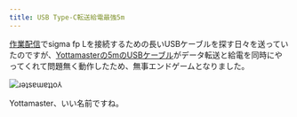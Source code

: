 ```yaml
---
title: USB Type-C転送給電最強5m
---
```

[作業配信](https://www.youtube.com/c/r7kamura)でsigma fp Lを接続するための長いUSBケーブルを探す日々を送っていたのですが、[Yottamasterの5mのUSBケーブル](https://www.amazon.co.jp/dp/B09Y1BY75P)がデータ転送と給電を同時にやってくれて問題無く動作したため、無事エンドゲームとなりました。

![](https://lh3.googleusercontent.com/docs/ADP-6oEns2Hd7zG9oas-JJDaJd-_q_3OAhc1u79kz0BZU7ZEb_dYgA9JrJKMkA2wLMg6KJYGJYkz3tTBEtl-e_tZ31AT50nDgI-0uEGe-AN3WScaiuG-4hJVHL0J-vc1HkC1r3aT6P8KTa1WQJ0isc1pN0xLeMwazO5mo3nXlfDv7nXY66LYNIfvfZaJE_lbDhYsU_L5ctZtFbABvvEWQPQAHUyxs9RbHbsxiUs7jtrqP-I7K-USPiw_KYLwkGNc_5jjlqNZLHrtaySvm5eSUBPqeycg-Bq_W1DP7b1hVAL5YDPKjt-Tg009l6gfLY7nnCZA6umIqEoeqTW4eYwyqLCe3Fz07N_xTUFKxNQOIjyfgopaGTdaGrk6lW4klh-qIc6ilhQqg5uVi9DSYnFE386WLjkO1zMUNzMNT9kWRe8a6-5NKk560LVVqrxs9FjRd5KQlVCtvuPgx4OrLf5Nrz3Sfj0_pRZ1nx1F0sJkQSEVPZjkL70MCjPTZxK9I-K97620SrRsxjcTCFDQ7B6S6J_3a9ro_uKgKQ5oDE5MmEqzllaVNNZWsDfujkrb9_EhCq2X3EGIBjaLpOhatWaLPVDX0NFCKqj-5X5H98GLNY8720aHbV1fzsLrAN_YwT_iopU14M3DpDFHIGzLbHhgT70HbwZvFDddfZrRXwVXIuBNmAexg7l69Z-vJC-uLCDPg92pNzVfC4hmykkqt4_F_JgR72X0-Nrd4KFl7B2jptX-30Ftni47aYYSDOwoBMlSyGgWb-iV8ZuywTan6zsrpvVt9xOc4RMpqH4s4z_uJEpXU17GsvE0VQKgL0fG3ag7KylBCVwQzPhlsJ-5_mnjuGFr3KiFT3PWpgY70uXIDjhSvi5SESJkej07uwyEVcQktfH7MQYi3ADlTTc8fnrmnufLE5bkcx92ca1oHcWHLezXahyOYxcROuG2cSExFDUTAIGn7vswuiXz_T1xAfEO0Luz1LT5mhhtijvKALtf77Cl7NwHOEbOdTk6HMXq5Az6fpspdRKZSfA6nRUsSK0n4qlEtYyO34GMNXFAdjFSgrdaiyMlvyHJ0s9NigyA_dwIYqXTVIvojy7esZ2bBNXty36GgwlbGu4c6IKMoTmJmVvzH_2a5fcGesxraseU76Vs7eMxVDeaPFoWEIn9wHlWVTu0m8-k32-_Te7VeC0I6lRb4l_u_HoUDlHR2XL5zRB8LGcIPLy5m9hKQU9R4Rwp0pGUNsFEnEWV0he4_Y6ZQ4lIfo2Q0stGuw "ɹǝʇsɐɯɐʇʇo⅄")

Yottamaster、いい名前ですね。
